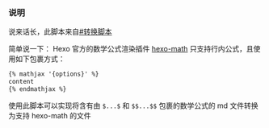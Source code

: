 ### 说明
说来话长，此脚本来自[#转换脚本](http://blog.xandery.top/archives/78cbabaa.html#%E8%BD%AC%E6%8D%A2%E8%84%9A%E6%9C%AC)

简单说一下：
Hexo 官方的数学公式渲染插件 [hexo-math](https://github.com/hexojs/hexo-math) 只支持行内公式，且使用如下包裹方式：
```markdown
{% mathjax '{options}' %}
content
{% endmathjax %}
```
使用此脚本可以实现将含有由 `$...$` 和 `$$...$$` 包裹的数学公式的 md 文件转换为支持 hexo-math 的文件
